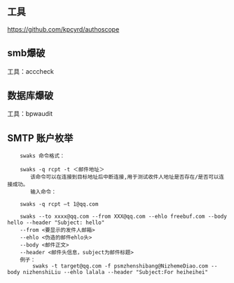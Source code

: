 ## 工具
https://github.com/kpcyrd/authoscope
## smb爆破
工具：acccheck

## 数据库爆破
工具：bpwaudit
## SMTP 账户枚举 
```
    swaks 命令格式：

    swaks -q rcpt -t ＜邮件地址＞
    　　该命令可以在连接到目标地址后中断连接,用于测试收件人地址是否存在/是否可以连接成功。
    　　输入命令：

    swaks -q rcpt –t 1@qq.com

    swaks --to xxxx@qq.com --from XXX@qq.com --ehlo freebuf.com --body hello --header "Subject: hello"
    --from <要显示的发件人邮箱>
    --ehlo <伪造的邮件ehlo头>
    --body <邮件正文>
    --header <邮件头信息，subject为邮件标题>
    例子：
        swaks -t target@qq.com -f psmzhenshibang@NizhemeDiao.com --body nizhenshiLiu --ehlo lalala --header "Subject:For heiheihei"
```